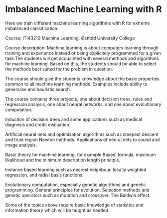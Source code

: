 # Imbalanced Machine Learning with R

Here we train different machine learning algorithms with R for extreme imbalanced classification.

Course: ITI43210 Machine Learning, Østfold University College

Course description:
Machine learning is about computers learning through training and experience instead of being explicitely programmed for a given task.The students will get acquainted with several methods and algorithms for machine learning. Based on this, the students should be able to select the methods best suited for the problem in question.

The course should give the students knowledge about the basic properties common to all machine learning methods. Examples include ability to generalise and heuristic search.

The course contains three projects, one about decision trees, rules and regression analysis, one about neural networks, and one about evolutionary computation.

Induction of decision trees and some applications such as medical diagnosis and credit evaluation.

Artificial neural nets and optimization algorithms such as steepest descent and trust region Newton methods. Applications of neural nets to sound and image analysis.

Basic theory for machine learning, for example Bayes' formula, maximum likelihood and the minimum description length principle.

Instance based learning such as nearest neighbour, locally weighted regression, and radial basis functions.

Evolutionary computation, especially genetic algorithms and genetic programming. General principles for evolution. Selection methods and genetic operators such as mutation and crossover. The Baldwin effect.

Some of the topics above require basic knowledge of statistics and information theory which will be taught as needed.
